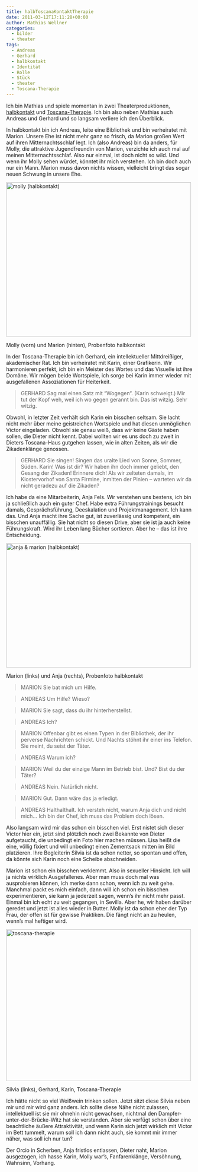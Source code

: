 ```yaml
---
title: halbToscanaKontaktTherapie
date: 2011-03-12T17:11:28+00:00
author: Mathias Wellner
categories:
  - bilder
  - theater
tags:
  - Andreas
  - Gerhard
  - halbkontakt
  - Identität
  - Rolle
  - Stück
  - theater
  - Toscana-Therapie
---
```

Ich bin Mathias und spiele momentan in zwei Theaterproduktionen, [halbkontakt](http://www.kulturpunkt8424.ch/Theater_frischfleisch.html) und [Toscana-Therapie](http://dramateure.ch/mediawiki/index.php/Toscana-Therapie). Ich bin also neben Mathias auch Andreas und Gerhard und so langsam verliere ich den Überblick. 

In halbkontakt bin ich Andreas, leite eine Bibliothek und bin verheiratet mit Marion. Unsere Ehe ist nicht mehr ganz so frisch, da Marion großen Wert auf ihren Mitternachtsschlaf legt. Ich (also Andreas) bin da anders, für Molly, die attraktive Jugendfreundin von Marion, verzichte ich auch mal auf meinen Mitternachtsschlaf. Also nur einmal, ist doch nicht so wild. Und wenn ihr Molly sehen würdet, könntet ihr mich verstehen. Ich bin doch auch nur ein Mann. Marion muss davon nichts wissen, vielleicht bringt das sogar neuen Schwung in unsere Ehe. 

<div style="width: 510px" class="wp-caption aligncenter">
  <a href="http://www.flickr.com/photos/mwellner/5519974810/" title="molly (halbkontakt) by mwellner, on Flickr"><img src="http://farm6.static.flickr.com/5093/5519974810_74a510f7ed.jpg" width="500" height="416" alt="molly (halbkontakt)" /></a>
  
  <p class="wp-caption-text">
    Molly (vorn) und Marion (hinten), Probenfoto halbkontakt<br />
  </p>
</div>

In der Toscana-Therapie bin ich Gerhard, ein intellektueller Mittdreißiger, akademischer Rat. Ich bin verheiratet mit Karin, einer Grafikerin. Wir harmonieren perfekt, ich bin ein Meister des Wortes und das Visuelle ist ihre Domäne. Wir mögen beide Wortspiele, ich sorge bei Karin immer wieder mit ausgefallenen Assoziationen für Heiterkeit. 

> GERHARD Sag mal einen Satz mit “Wogegen“. (Karin schweigt.) Mir tut der Kopf weh, weil ich wo gegen gerannt bin. Das ist witzig. Sehr witzig. 

Obwohl, in letzter Zeit verhält sich Karin ein bisschen seltsam. Sie lacht nicht mehr über meine geistreichen Wortspiele und hat diesen unmöglichen Victor eingeladen. Obwohl sie genau weiß, dass wir keine Gäste haben sollen, die Dieter nicht kennt. Dabei wollten wir es uns doch zu zweit in Dieters Toscana-Haus gutgehen lassen, wie in alten Zeiten, als wir die Zikadenklänge genossen.

> GERHARD Sie singen! Singen das uralte Lied von Sonne, Sommer, Süden. Karin! Was ist dir? Wir haben ihn doch immer geliebt, den Gesang der Zikaden! Erinnere dich! Als wir zelteten damals, im Klostervorhof von Santa Firmine, inmitten der Pinien &#8211; warteten wir da nicht geradezu auf die Zikaden? 

Ich habe da eine Mitarbeiterin, Anja Fels. Wir verstehen uns bestens, ich bin ja schließlich auch ein guter Chef. Habe extra Führungstrainings besucht damals, Gesprächsführung, Deeskalation und Projektmanagement. Ich kann das. Und Anja macht ihre Sache gut, ist zuverlässig und kompetent, ein bisschen unauffällig. Sie hat nicht so diesen Drive, aber sie ist ja auch keine Führungskraft. Wird ihr Leben lang Bücher sortieren. Aber he &ndash; das ist ihre Entscheidung. 

<div style="width: 510px" class="wp-caption aligncenter">
  <a href="http://www.flickr.com/photos/mwellner/5519385103/" title="anja & marion (halbkontakt) by mwellner, on Flickr"><img src="http://farm6.static.flickr.com/5254/5519385103_c2277fbfc8.jpg" width="500" height="335" alt="anja & marion (halbkontakt)" /></a>
  
  <p class="wp-caption-text">
    Marion (links) und Anja (rechts), Probenfoto halbkontakt<br />
  </p>
</div>

> MARION Sie bat mich um Hilfe.
  
> ANDREAS Um Hilfe? Wieso?
  
> MARION Sie sagt, dass du ihr hinterherstellst.
  
> ANDREAS Ich?
  
> MARION Offenbar gibt es einen Typen in der Bibliothek, der ihr perverse Nachrichten schickt. Und Nachts stöhnt ihr einer ins Telefon. Sie meint, du seist der Täter.
  
> ANDREAS Warum ich?
  
> MARION Weil du der einzige Mann im Betrieb bist. Und? Bist du der Täter?
  
> ANDREAS Nein. Natürlich nicht.
  
> MARION Gut. Dann wäre das ja erledigt.
  
> ANDREAS Halthalthalt. Ich versteh nicht, warum Anja dich und nicht mich&#8230; Ich bin der Chef, ich muss das Problem doch lösen. 

Also langsam wird mir das schon ein bisschen viel. Erst nistet sich dieser Victor hier ein, jetzt sind plötzlich noch zwei Bekannte von Dieter aufgetaucht, die unbedingt ein Foto hier machen müssen. Lisa heißt die eine, völlig fixiert und will unbedingt einen Zementsack mitten im Bild platzieren. Ihre Begleiterin Silvia ist da schon netter, so spontan und offen, da könnte sich Karin noch eine Scheibe abschneiden. 

Marion ist schon ein bisschen verklemmt. Also in sexueller Hinsicht. Ich will ja nichts wirklich Ausgefallenes. Aber man muss doch mal was ausprobieren können, ich merke dann schon, wenn ich zu weit gehe. Manchmal packt es mich einfach, dann will ich schon ein bisschen experimentieren, sie kann ja jederzeit sagen, wenn&#8217;s ihr nicht mehr passt. Einmal bin ich echt zu weit gegangen, in Sevilla. Aber he, wir haben darüber geredet und jetzt ist alles wieder in Butter. Molly ist da schon eher der Typ Frau, der offen ist für gewisse Praktiken. Die fängt nicht an zu heulen, wenn&#8217;s mal heftiger wird. 

<div style="width: 510px" class="wp-caption aligncenter">
  <a href="http://www.flickr.com/photos/mwellner/5519397635/" title="toscana-therapie by mwellner, on Flickr"><img src="http://farm6.static.flickr.com/5256/5519397635_56a2555059.jpg" width="500" height="409" alt="toscana-therapie" /></a>
  
  <p class="wp-caption-text">
    Silvia (links), Gerhard, Karin, Toscana-Therapie<br />
  </p>
</div>

Ich hätte nicht so viel Weißwein trinken sollen. Jetzt sitzt diese Silvia neben mir und mir wird ganz anders. Ich sollte diese Nähe nicht zulassen, intellektuell ist sie mir ohnehin nicht gewachsen, nichtmal den Dampfer-unter-der-Brücke-Witz hat sie verstanden. Aber sie verfügt schon über eine beachtliche äußere Attraktivität, und wenn Karin sich jetzt wirklich mit Victor im Bett tummelt, warum soll ich dann nicht auch, sie kommt mir immer näher, was soll ich nur tun? 

Der Orcio in Scherben, Anja fristlos entlassen, Dieter naht, Marion ausgezogen, ich hasse Karin, Molly war&#8217;s, Fanfarenklänge, Versöhnung, Wahnsinn, Vorhang.